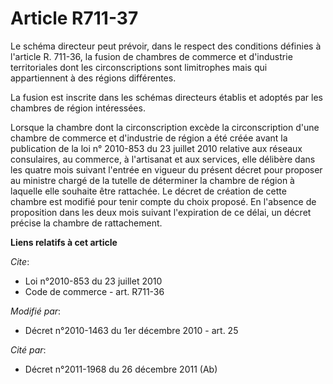 # Article R711-37

Le schéma directeur peut prévoir, dans le respect des conditions définies à l'article R. 711-36, la fusion de chambres de
commerce et d'industrie territoriales dont les circonscriptions sont limitrophes mais qui appartiennent à des régions
différentes. 

La fusion est inscrite dans les schémas directeurs établis et adoptés par les chambres de région intéressées. 

Lorsque la chambre dont la circonscription excède la circonscription d'une chambre de commerce et d'industrie de région a été
créée avant la publication de la loi n° 2010-853 du 23 juillet 2010 relative aux réseaux consulaires, au commerce, à
l'artisanat et aux services, elle délibère dans les quatre mois suivant l'entrée en vigueur du présent décret pour proposer
au ministre chargé de la tutelle de déterminer la chambre de région à laquelle elle souhaite être rattachée. Le décret de
création de cette chambre est modifié pour tenir compte du choix proposé. En l'absence de proposition dans les deux mois
suivant l'expiration de ce délai, un décret précise la chambre de rattachement.

**Liens relatifs à cet article**

_Cite_:

  - Loi n°2010-853 du 23 juillet 2010
  - Code de commerce - art. R711-36

_Modifié par_:

  - Décret n°2010-1463 du 1er décembre 2010 - art. 25

_Cité par_:

  - Décret n°2011-1968 du 26 décembre 2011 (Ab)
